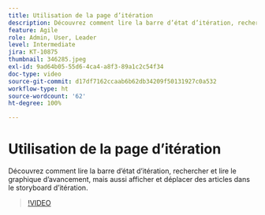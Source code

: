 ```yaml
---
title: Utilisation de la page d’itération
description: Découvrez comment lire la barre d’état d’itération, rechercher et lire le graphique d’avancement, mais aussi afficher et déplacer des articles dans le storyboard d’itération.
feature: Agile
role: Admin, User, Leader
level: Intermediate
jira: KT-10875
thumbnail: 346285.jpeg
exl-id: 9ad64b05-55d6-4ca4-a8f3-89a1c2c54f34
doc-type: video
source-git-commit: d17df7162ccaab6b62db34209f50131927c0a532
workflow-type: ht
source-wordcount: '62'
ht-degree: 100%

---
```


# Utilisation de la page d’itération

Découvrez comment lire la barre d’état d’itération, rechercher et lire le graphique d’avancement, mais aussi afficher et déplacer des articles dans le storyboard d’itération.

>[!VIDEO](https://video.tv.adobe.com/v/346285/?quality=12&learn=on&enablevpops)
